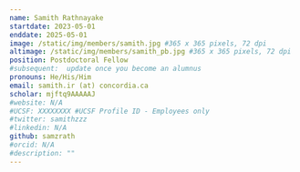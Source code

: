 ```yaml
--- 
name: Samith Rathnayake 
startdate: 2023-05-01 
enddate: 2025-05-01 
image: /static/img/members/samith.jpg #365 x 365 pixels, 72 dpi
altimage: /static/img/members/samith_pb.jpg #365 x 365 pixels, 72 dpi
position: Postdoctoral Fellow 
#subsequent:  update once you become an alumnus
pronouns: He/His/Him 
email: samith.ir (at) concordia.ca
scholar: mjftq9AAAAAJ
#website: N/A
#UCSF: XXXXXXXX #UCSF Profile ID - Employees only
#twitter: samithzzz
#linkedin: N/A
github: samzrath
#orcid: N/A
#description: ""
---
```


